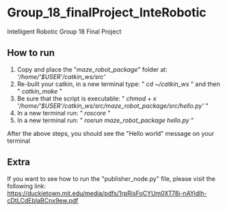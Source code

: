 # Group_18_finalProject_InteRobotic
Intelligent Robotic Group 18 Final Project

## How to run
1. Copy and place the "_maze_robot_package_" folder at: _'/home/'$USER'/catkin_ws/src'_
2. Re-built your catkin, in a new terminal type: " _cd ~/catkin_ws_ " and then " _catkin_make_ "
3. Be sure that the script is executable: " _chmod + x '/home/'$USER'/catkin_ws/src/maze_robot_package/src/hello.py'_ "
4. In a new terminal run: " _roscore_ "
5. In a new terminal run: " _rosrun maze_robot_package hello.py_ "

After the above steps, you should see the "Hello world" message on your terminal

## Extra
If you want to see how to run the "publisher_node.py" file, please visit the following link: 
https://duckietown.mit.edu/media/pdfs/1rpRisFoCYUm0XT78j-nAYidlh-cDtLCdEbIaBCnx9ew.pdf
